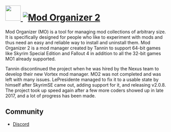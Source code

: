# [<img src="https://cdn.jsdelivr.net/gh/JourneyOver/chocolatey-packages@b2e757a1f48e8bce55237287f321497c32beab57/automatic/mo2/icons/48x48.png" height="48" width="48" /> ![Mod Organizer 2](https://img.shields.io/chocolatey/v/loot.svg?label=Mod%20Organizer%202&style=for-the-badge)](https://chocolatey.org/packages/mo2)

Mod Organizer (MO) is a tool for managing mod collections of arbitrary size. It is specifically designed for people who like to experiment with mods and thus need an easy and reliable way to install and uninstall them.
Mod Organizer 2 is a mod manager created by Tannin to support 64-bit games like Skyrim Special Edition and Fallout 4 in addition to all the 32-bit games MO1 already supported.

Tannin discontinued the project when he was hired by the Nexus team to develop their new Vortex mod manager.
MO2 was not completed and was left with many issues. LePresidente managed to fix it to a usable state by himself after SkyrimSE came out, adding support for it, and releasing v2.0.8.
The project took up speed again after a few more coders showed up in late 2017, and a lot of progress has been made.

## Community

- [Discord](https://discord.gg/cYwdcxj)
